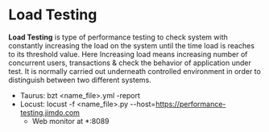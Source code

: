 # Load Testing

**Load Testing** is type of performance testing to check system with constantly increasing the load on the system until the time load is reaches to its threshold value. Here Increasing load means increasing number of concurrent users, transactions & check the behavior of application under test. It is normally carried out underneath controlled environment in order to distinguish between two different systems.


- Taurus: bzt <name_file>.yml -report
- Locust: locust -f <name_file>.py --host=https://performance-testing.jimdo.com
    * Web monitor at *:8089